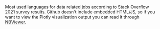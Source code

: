 Most used languages for data related jobs according to Stack Overflow 2021 survey results. Github doesn't include embedded HTML/JS, so if you want to view the Plotly visualization output you can read it through [NBViewer](https://nbviewer.org/github/tmtsmrsl/popular_languages/blob/main/popular_language.ipynb#).
